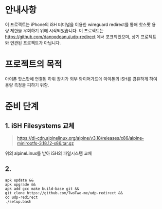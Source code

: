 # 안내사항
이 프로젝트는 iPhone의 iSH 터미널을 이용한 wireguard redirect를 통해 핫스팟 용량 제한을 우회하기 위해 시작되었습니다. 이 프로젝트는 https://github.com/danpodeanu/udp-redirect 에서 포크되었으며, 상기 프로젝트와 연관된 프로젝트가 아닙니다.

# 프로젝트의 목적
아이폰 핫스팟에 연결된 하위 장치가 외부 와이어가드에 아이폰의 iSH를 경유하게 하여 용량 측정을 피하기 위함.

# 준비 단계

## 1. iSH Filesystems 교체
> https://dl-cdn.alpinelinux.org/alpine/v3.18/releases/x86/alpine-minirootfs-3.18.12-x86.tar.gz

위의 alpineLinux를 받아 iSH의 파일시스템 교체

## 2. 

```
apk update && 
apk upgrade &&
apk add gcc make build-base git && 
git clone https://github.com/TwoTwo-me/udp-redirect && 
cd udp-redirect
./setup.bash
```